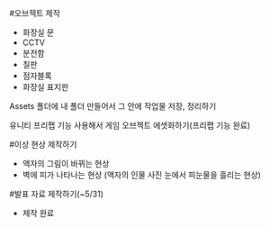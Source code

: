 #오브젝트 제작
* 화장실 문
* CCTV
* 분전함
* 칠판
* 점자블록
* 화장실 표지판

Assets 폴더에 내 폴더 만들어서 그 안에 작업물 저장, 정리하기

유니티 프리팹 기능 사용해서 게임 오브젝트 에셋화하기(프리팹 기능 완료)

#이상 현상 제작하기
* 액자의 그림이 바뀌는 현상
* 벽에 피가 나타나는 현상 (액자의 인물 사진 눈에서 피눈물을 흘리는 현상)

#발표 자료 제작하기(~5/31)
* 제작 완료